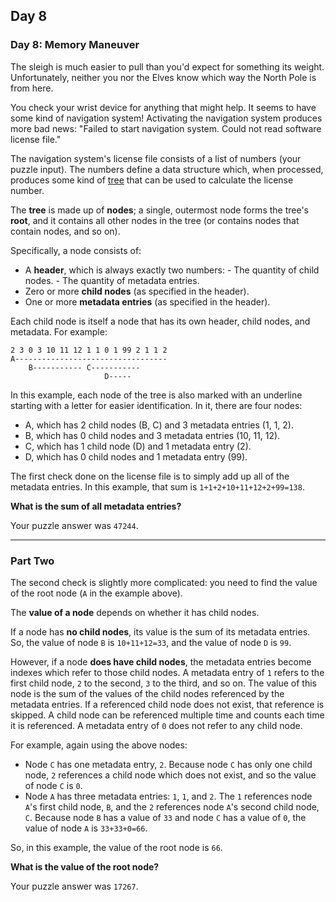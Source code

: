 ## Day 8

### Day 8: Memory Maneuver

The sleigh is much easier to pull than you'd expect for something its weight. 
Unfortunately, neither you nor the Elves know which way the North Pole is from here.

You check your wrist device for anything that might help. It seems to have some kind 
of navigation system! Activating the navigation system produces more bad news: 
"Failed to start navigation system. Could not read software license file."

The navigation system's license file consists of a list of numbers (your puzzle input). 
The numbers define a data structure which, when processed, produces some kind of 
[tree](https://en.wikipedia.org/wiki/Tree_(data_structure)) that can be used to calculate 
the license number.

The **tree** is made up of **nodes**; a single, outermost node forms the tree's **root**, 
and it contains all other nodes in the tree (or contains nodes that contain nodes, and so on).

Specifically, a node consists of:

- A **header**, which is always exactly two numbers:
        - The quantity of child nodes.
        - The quantity of metadata entries.
- Zero or more **child nodes** (as specified in the header).
- One or more **metadata entries** (as specified in the header).

Each child node is itself a node that has its own header, child nodes, and metadata. For example:

```
2 3 0 3 10 11 12 1 1 0 1 99 2 1 1 2
A----------------------------------
    B----------- C-----------
                     D-----
```

In this example, each node of the tree is also marked with an underline starting with a 
letter for easier identification. In it, there are four nodes:

- A, which has 2 child nodes (B, C) and 3 metadata entries (1, 1, 2).
- B, which has 0 child nodes and 3 metadata entries (10, 11, 12).
- C, which has 1 child node (D) and 1 metadata entry (2).
- D, which has 0 child nodes and 1 metadata entry (99).

The first check done on the license file is to simply add up all of the metadata entries. 
In this example, that sum is `1+1+2+10+11+12+2+99=138`.

**What is the sum of all metadata entries?**

Your puzzle answer was `47244`.

----

### Part Two

The second check is slightly more complicated: you need to find the value of the root 
node (`A` in the example above).

The **value of a node** depends on whether it has child nodes.

If a node has **no child nodes**, its value is the sum of its metadata entries. So, the 
value of node `B` is `10+11+12=33`, and the value of node `D` is `99`.

However, if a node **does have child nodes**, the metadata entries become indexes 
which refer to those child nodes. A metadata entry of `1` refers to the first child node, 
`2` to the second, `3` to the third, and so on. The value of this node is the sum of the 
values of the child nodes referenced by the metadata entries. If a referenced child node 
does not exist, that reference is skipped. A child node can be referenced multiple time 
and counts each time it is referenced. A metadata entry of `0` does not refer to any child node.

For example, again using the above nodes:

- Node `C` has one metadata entry, `2`. Because node `C` has only one child node, `2` references a child node which does not exist, and so the value of node `C` is `0`.
- Node `A` has three metadata entries: `1`, `1`, and `2`. The `1` references node `A`'s first child node, `B`, and the `2` references node `A`'s second child node, `C`. Because node `B` has a value of `33` and node `C` has a value of `0`, the value of node `A` is `33+33+0=66`.

So, in this example, the value of the root node is `66`.

**What is the value of the root node?**

Your puzzle answer was `17267`.

